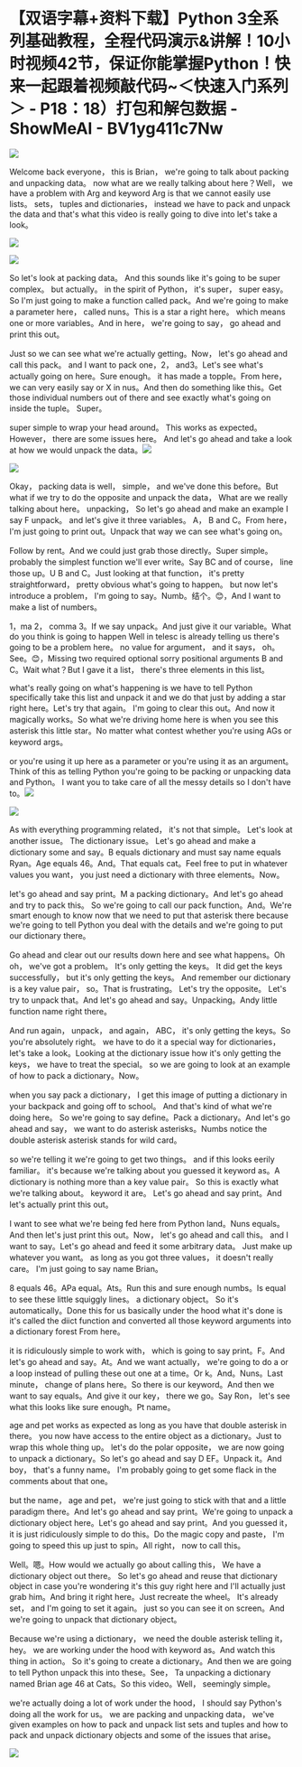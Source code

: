 # 【双语字幕+资料下载】Python 3全系列基础教程，全程代码演示&讲解！10小时视频42节，保证你能掌握Python！快来一起跟着视频敲代码~＜快速入门系列＞ - P18：18）打包和解包数据 - ShowMeAI - BV1yg411c7Nw

![](img/240c632cd8b2d72f9a74459a74dca582_0.png)

Welcome back everyone， this is Brian， we're going to talk about packing and unpacking data。 now what are we really talking about here？Well， we have a problem with Arg and keyword Arg is that we cannot easily use lists。 sets， tuples and dictionaries， instead we have to pack and unpack the data and that's what this video is really going to dive into let's take a look。

![](img/240c632cd8b2d72f9a74459a74dca582_2.png)

![](img/240c632cd8b2d72f9a74459a74dca582_3.png)

So let's look at packing data。 And this sounds like it's going to be super complex。 but actually。 in the spirit of Python， it's super， super easy。 So I'm just going to make a function called pack。And we're going to make a parameter here， called nuns。This is a star a right here。 which means one or more variables。And in here， we're going to say， go ahead and print this out。

Just so we can see what we're actually getting。Now， let's go ahead and call this pack。 and I want to pack  one，2， and3。Let's see what's actually going on here。Sure enough。 it has made a topple。From here， we can very easily say or X in nus。And then do something like this。Get those individual numbers out of there and see exactly what's going on inside the tuple。 Super。

 super simple to wrap your head around。 This works as expected。 However， there are some issues here。 And let's go ahead and take a look at how we would unpack the data。![](img/240c632cd8b2d72f9a74459a74dca582_5.png)

![](img/240c632cd8b2d72f9a74459a74dca582_6.png)

Okay， packing data is well， simple， and we've done this before。But what if we try to do the opposite and unpack the data， What are we really talking about here。 unpacking， So let's go ahead and make an example I say F unpack。 and let's give it three variables。 A， B and C。From here， I'm just going to print out。Unpack that way we can see what's going on。

Follow by rent。And we could just grab those directly。Super simple。 probably the simplest function we'll ever write。Say BC and of course， line those up。U B and C。Just looking at that function， it's pretty straightforward， pretty obvious what's going to happen。 but now let's introduce a problem， I'm going to say。Numb。结个。😊，And I want to make a list of numbers。

1，ma 2， comma 3。If we say unpack。And just give it our variable。What do you think is going to happen Well in telesc is already telling us there's going to be a problem here。 no value for argument， and it says， oh。See。😊，Missing two required optional sorry positional arguments B and C。Wait what？But I gave it a list， there's three elements in this list。

 what's really going on what's happening is we have to tell Python specifically take this list and unpack it and we do that just by adding a star right here。Let's try that again。 I'm going to clear this out。And now it magically works。So what we're driving home here is when you see this asterisk this little star。No matter what contest whether you're using AGs or keyword args。

 or you're using it up here as a parameter or you're using it as an argument。Think of this as telling Python you're going to be packing or unpacking data and Python。 I want you to take care of all the messy details so I don't have to。![](img/240c632cd8b2d72f9a74459a74dca582_8.png)

![](img/240c632cd8b2d72f9a74459a74dca582_9.png)

As with everything programming related， it's not that simple。 Let's look at another issue。 The dictionary issue。 Let's go ahead and make a dictionary some and say。B equals dictionary and must say name equals Ryan。Age equals 46。And。That equals cat。Feel free to put in whatever values you want， you just need a dictionary with three elements。Now。

 let's go ahead and say print。M a packing dictionary。And let's go ahead and try to pack this。 So we're going to call our pack function。And。We're smart enough to know now that we need to put that asterisk there because we're going to tell Python you deal with the details and we're going to put our dictionary there。

Go ahead and clear out our results down here and see what happens。Oh oh， we've got a problem。 It's only getting the keys。 It did get the keys successfully， but it's only getting the keys。 And remember our dictionary is a key value pair， so。That is frustrating。 Let's try the opposite。 Let's try to unpack that。And let's go ahead and say。Unpacking。Andy little function name right there。

And run again， unpack， and again， ABC， it's only getting the keys。So you're absolutely right。 we have to do it a special way for dictionaries， let's take a look。Looking at the dictionary issue how it's only getting the keys， we have to treat the special。 so we are going to look at an example of how to pack a dictionary。Now。

 when you say pack a dictionary， I get this image of putting a dictionary in your backpack and going off to school。 And that's kind of what we're doing here。 So we're going to say define。Pack a dictionary。And let's go ahead and say， we want to do asterisk asterisks。Numbs notice the double asterisk asterisk stands for wild card。

 so we're telling it we're going to get two things。 and if this looks eerily familiar。 it's because we're talking about you guessed it keyword as。A dictionary is nothing more than a key value pair。 So this is exactly what we're talking about。 keyword it are。 Let's go ahead and say print。And let's actually print this out。

 I want to see what we're being fed here from Python land。Nuns equals。 And then let's just print this out。Now， let's go ahead and call this。 and I want to say。Let's go ahead and feed it some arbitrary data。 Just make up whatever you want。 as long as you got three values， it doesn't really care。 I'm just going to say name Brian。

8 equals 46。APa equal。Ats。Run this and sure enough numbs。Is equal to see these little squiggly lines。 a dictionary object。 So it's automatically。Done this for us basically under the hood what it's done is it's called the diict function and converted all those keyword arguments into a dictionary forest From here。

 it is ridiculously simple to work with， which is going to say print。F。And let's go ahead and say。At。And we want actually， we're going to do a or a loop instead of pulling these out one at a time。Or k。And。Nuns。Last minute， change of plans here。So there is our keyword。And then we want to say equals。And give it our key， there we go。Say Ron， let's see what this looks like sure enough。Pt name。

 age and pet works as expected as long as you have that double asterisk in there。 you now have access to the entire object as a dictionary。Just to wrap this whole thing up。 let's do the polar opposite， we are now going to unpack a dictionary。So let's go ahead and say D EF。Unpack it。And boy， that's a funny name。 I'm probably going to get some flack in the comments about that one。

 but the name， age and pet， we're just going to stick with that and a little paradigm there。And let's go ahead and say print。We're going to unpack a dictionary object here。Let's go ahead and say print。And you guessed it， it is just ridiculously simple to do this。Do the magic copy and paste， I'm going to speed this up just to spin。All right， now to call this。

Well。嗯。How would we actually go about calling this， We have a dictionary object out there。 So let's go ahead and reuse that dictionary object in case you're wondering it's this guy right here and I'll actually just grab him。And bring it right here。Just recreate the wheel。 It's already set， and I'm going to set it again。 just so you can see it on screen。And we're going to unpack that dictionary object。

Because we're using a dictionary， we need the double asterisk telling it， hey。 we are working under the hood with keyword as。And watch this thing in action。 So it's going to create a dictionary。And then we are going to tell Python unpack this into these。See， Ta unpacking a dictionary named Brian age 46 at Cats。So this video。Well， seemingly simple。

 we're actually doing a lot of work under the hood， I should say Python's doing all the work for us。 we are packing and unpacking data， we've given examples on how to pack and unpack list sets and tuples and how to pack and unpack dictionary objects and some of the issues that arise。



![](img/240c632cd8b2d72f9a74459a74dca582_11.png)